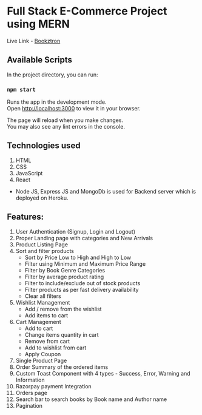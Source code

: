 # Full Stack E-Commerce Project using MERN

Live Link - [Bookztron](https://bookztron-online-book-store.netlify.app/)

## Available Scripts

In the project directory, you can run:

### `npm start`

Runs the app in the development mode.\
Open [http://localhost:3000](http://localhost:3000) to view it in your browser.

The page will reload when you make changes.\
You may also see any lint errors in the console.

## Technologies used 
1. HTML
2. CSS
3. JavaScript
4. React

- Node JS, Express JS and MongoDb is used for Backend server which is deployed on Heroku.

## Features:
1. User Authentication (Signup, Login and Logout)
2. Proper Landing page with categories and New Arrivals
3. Product Listing Page
4. Sort and filter products
   - Sort by Price Low to High and High to Low
   - Filter using Minimum and Maximum Price Range
   - Filter by Book Genre Categories
   - Filter by average product rating
   - Filter to include/exclude out of stock products
   - Filter products as per fast delivery availability
   - Clear all filters
5. Wishlist Management 
   - Add / remove from the wishlist
   - Add items to cart
6. Cart Management 
   - Add to cart 
   - Change items quantity in cart 
   - Remove from cart
   - Add to wishlist from cart
   - Apply Coupon
7. Single Product Page
8. Order Summary of the ordered items
9. Custom Toast Component with 4 types - Success, Error, Warning and Information
10. Razorpay payment Integration
11. Orders page
12. Search bar to search books by Book name and Author name
13. Pagination 






